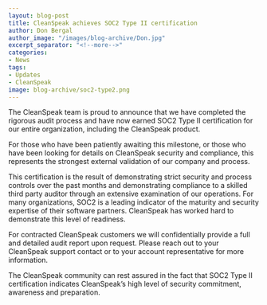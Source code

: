 ```yaml
---
layout: blog-post
title: CleanSpeak achieves SOC2 Type II certification
author: Don Bergal
author_image: "/images/blog-archive/Don.jpg"
excerpt_separator: "<!--more-->"
categories:
- News
tags:
- Updates
- CleanSpeak
image: blog-archive/soc2-type2.png
---
```


The CleanSpeak team is proud to announce that we have completed the rigorous audit process and have now earned SOC2 Type II certification for our entire organization, including the CleanSpeak product.

<!--more-->

For those who have been patiently awaiting this milestone, or those who have been looking for details on CleanSpeak security and compliance, this represents the strongest external validation of our company and process. 

This certification is the result of demonstrating strict security and process controls over the past months and demonstrating compliance to a skilled third party auditor through an extensive examination of our operations. For many organizations, SOC2 is a leading indicator of the maturity and security expertise of their software partners. CleanSpeak has worked hard to demonstrate this level of readiness. 

For contracted CleanSpeak customers we will confidentially provide a full and detailed audit report upon request.  Please reach out to your CleanSpeak support contact or to your account representative for more information. 

The CleanSpeak community can rest assured in the fact that SOC2 Type II certification indicates CleanSpeak’s high level of security commitment, awareness and preparation.
